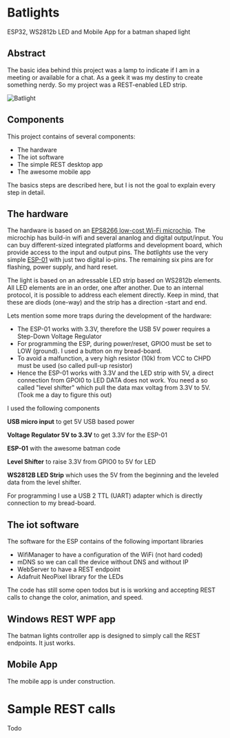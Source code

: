 # Batlights
ESP32, WS2812b LED and Mobile App for a batman shaped light


## Abstract

The basic idea behind this project was a lamp to indicate if I am in a meeting or available for a chat. As a geek it was my destiny to create something nerdy. So my project was a REST-enabled LED strip.

![Batlight](/assets/IMG_20220317_114434.jpg)


## Components

This project contains of several components:

* The hardware
* The iot software
* The simple REST desktop app
* The awesome mobile app 

The basics steps are described here, but I is not the goal to explain every step in detail.


## The hardware

The hardware is based on an [EPS8266 low-cost Wi-Fi microchip](https://en.wikipedia.org/wiki/ESP8266). The microchip has build-in wifi and several ananlog and digital output/input. You can buy different-sized integrated platforms and development board, which provide access to the input and output pins. The *batlights* use the very simple [ESP-01](https://en.wikipedia.org/wiki/ESP8266#Pinout_of_ESP-01) with just two digital io-pins. The remaining six pins are for flashing, power supply, and hard reset.

The light is based on an adressable LED strip based on WS2812b elements. All LED elements are in an order, one after another. Due to an internal protocol, it is possible to address each element directly. Keep in mind, that these are diods (one-way) and the strip has a direction -start and end. 


Lets mention some more traps during the development of the hardware:

* The ESP-01 works with 3.3V, therefore the USB 5V power requires a Step-Down Voltage Regulator
* For programming the ESP, during power/reset, GPIO0 must be set to LOW (ground). I used a button on my bread-board.
* To avoid a malfunction, a very high resistor (10k) from VCC to CHPD must be used (so called pull-up resistor)
* Hence the ESP-01 works with 3.3V and the LED strip with 5V, a direct connection from GPOI0 to LED DATA does not work. You need a so called "level shifter" which pull the data max voltag from 3.3V to 5V. (Took me a day to figure this out)


I used the following components

__USB micro input__ to get 5V USB based power

__Voltage Regulator 5V to 3.3V__ to get 3.3V for the ESP-01

__ESP-01__ with the awesome batman code

__Level Shifter__ to raise 3.3V from GPIO0 to 5V for LED

__WS2812B LED Strip__ which uses the 5V from the beginning and the leveled data from the level shifter.


For programming I use a USB 2 TTL (UART) adapter which is directly connection to my bread-board.

## The iot software

The software for the ESP contains of the following important libraries

* WifiManager to have a configuration of the WiFi (not hard coded)
* mDNS so we can call the device without DNS and without IP
* WebServer to have a REST endpoint
* Adafruit NeoPixel library for the LEDs

The code has still some open todos but is is working and accepting REST calls to change the color, animation, and speed.

## Windows REST WPF app

The batman lights controller app is designed to simply call the REST endpoints. It just works.

## Mobile App

The mobile app is under construction.


# Sample REST calls

Todo

